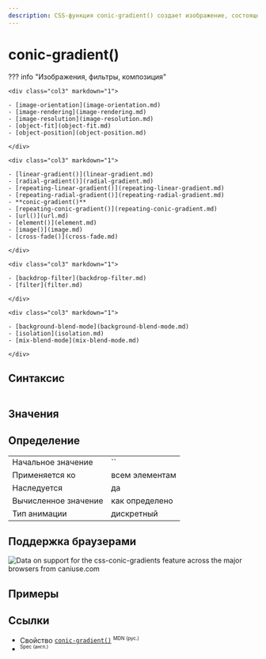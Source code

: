 ```yaml
---
description: CSS-функция conic-gradient() создает изображение, состоящее из градиента с цветовыми переходами, вращающимися вокруг центральной точки (а не исходящими от центра).
---
```

<!-- TODO: -->
# conic-gradient()

??? info "Изображения, фильтры, композиция"

    <div class="col3" markdown="1">

    - [image-orientation](image-orientation.md)
    - [image-rendering](image-rendering.md)
    - [image-resolution](image-resolution.md)
    - [object-fit](object-fit.md)
    - [object-position](object-position.md)

    </div>

    <div class="col3" markdown="1">

    - [linear-gradient()](linear-gradient.md)
    - [radial-gradient()](radial-gradient.md)
    - [repeating-linear-gradient()](repeating-linear-gradient.md)
    - [repeating-radial-gradient()](repeating-radial-gradient.md)
    - **conic-gradient()**
    - [repeating-conic-gradient()](repeating-conic-gradient.md)
    - [url()](url.md)
    - [element()](element.md)
    - [image()](image.md)
    - [cross-fade()](cross-fade.md)

    </div>

    <div class="col3" markdown="1">

    - [backdrop-filter](backdrop-filter.md)
    - [filter](filter.md)

    </div>

    <div class="col3" markdown="1">

    - [background-blend-mode](background-blend-mode.md)
    - [isolation](isolation.md)
    - [mix-blend-mode](mix-blend-mode.md)

    </div>

## Синтаксис

```css

```

## Значения

## Определение

|                      |                |
| -------------------- | -------------- |
| Начальное значение   | ``             |
| Применяется ко       | всем элементам |
| Наследуется          | да             |
| Вычисленное значение | как определено |
| Тип анимации         | дискретный     |

## Поддержка браузерами

<p class="ciu_embed" data-feature="css-conic-gradients" data-periods="future_1,current,past_1,past_2" data-accessible-colours="false">
<picture>
<source type="image/webp" srcset="https://caniuse.bitsofco.de/image/css-conic-gradients.webp">
<source type="image/png" srcset="https://caniuse.bitsofco.de/image/css-conic-gradients.png">
<img src="https://caniuse.bitsofco.de/image/css-conic-gradients.jpg" alt="Data on support for the css-conic-gradients feature across the major browsers from caniuse.com">
</picture>
</p>

## Примеры

## Ссылки

- Свойство [`conic-gradient()`](https://developer.mozilla.org/ru/docs/Web/CSS/conic-gradient()) <sup><small>MDN (рус.)</small></sup>
- []() <sup><small>Spec (англ.)</small></sup>
